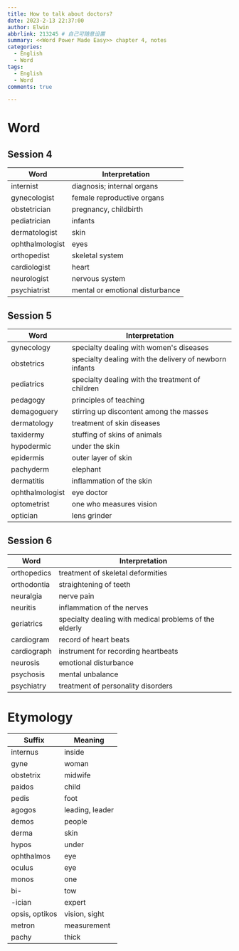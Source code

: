 ```yaml
---
title: How to talk about doctors?
date: 2023-2-13 22:37:00
author: Elwin
abbrlink: 213245 # 自己可随意设置
summary: <<Word Power Made Easy>> chapter 4, notes
categories: 
  - English
  - Word
tags:
  - English
  - Word
comments: true

---
```




# Word

## Session 4 

| Word            | Interpretation                  |
| --------------- | ------------------------------- |
| internist       | diagnosis; internal organs      |
| gynecologist    | female reproductive organs      |
| obstetrician    | pregnancy, childbirth           |
| pediatrician    | infants                         |
| dermatologist   | skin                            |
| ophthalmologist | eyes                            |
| orthopedist     | skeletal system                 |
| cardiologist    | heart                           |
| neurologist     | nervous system                  |
| psychiatrist    | mental or emotional disturbance |

## Session 5

| Word            | Interpretation                                         |
| --------------- | ------------------------------------------------------ |
| gynecology      | specialty dealing with women's diseases                |
| obstetrics      | specialty dealing with the delivery of newborn infants |
| pediatrics      | specialty dealing with the treatment of children       |
| pedagogy        | principles of teaching                                 |
| demagoguery     | stirring up discontent among the masses                |
| dermatology     | treatment of skin diseases                             |
| taxidermy       | stuffing of skins of animals                           |
| hypodermic      | under the skin                                         |
| epidermis       | outer layer of skin                                    |
| pachyderm       | elephant                                               |
| dermatitis      | inflammation of the skin                               |
| ophthalmologist | eye doctor                                             |
| optometrist     | one who measures vision                                |
| optician        | lens grinder                                           |

## Session 6

| Word        | Interpretation                                         |
| ----------- | ------------------------------------------------------ |
| orthopedics | treatment of skeletal deformities                      |
| orthodontia | straightening of teeth                                 |
| neuralgia   | nerve pain                                             |
| neuritis    | inflammation of the nerves                             |
| geriatrics  | specialty dealing with medical problems of the elderly |
| cardiogram  | record of heart beats                                  |
| cardiograph | instrument for recording heartbeats                    |
| neurosis    | emotional disturbance                                  |
| psychosis   | mental unbalance                                       |
| psychiatry  | treatment of personality disorders                     |

# Etymology

| Suffix         | Meaning         |
| -------------- | --------------- |
| internus       | inside          |
| gyne           | woman           |
| obstetrix      | midwife         |
| paidos         | child           |
| pedis          | foot            |
| agogos         | leading, leader |
| demos          | people          |
| derma          | skin            |
| hypos          | under           |
| ophthalmos     | eye             |
| oculus         | eye             |
| monos          | one             |
| bi-            | tow             |
| -ician         | expert          |
| opsis, optikos | vision, sight   |
| metron         | measurement     |
| pachy          | thick           |